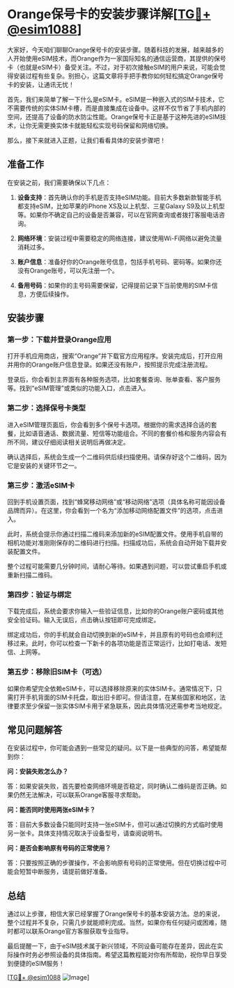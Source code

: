 # Orange保号卡的安装步骤详解[[TG💪+ @esim1088](https://t.me/s/esim1088)]

大家好，今天咱们聊聊Orange保号卡的安装步骤。随着科技的发展，越来越多的人开始使用eSIM技术，而Orange作为一家国际知名的通信运营商，其提供的保号卡（也就是eSIM卡）备受关注。不过，对于初次接触eSIM的用户来说，可能会觉得安装过程有些复杂。别担心，这篇文章将手把手教你如何轻松搞定Orange保号卡的安装，让通讯无忧！

首先，我们来简单了解一下什么是eSIM卡。eSIM是一种嵌入式的SIM卡技术，它不需要传统的实体SIM卡槽，而是直接集成在设备中。这样不仅节省了手机内部的空间，还提高了设备的防水防尘性能。Orange保号卡正是基于这种先进的eSIM技术，让你无需更换实体卡就能轻松实现号码保留和网络切换。

那么，接下来就进入正题，让我们看看具体的安装步骤吧！

## 准备工作

在安装之前，我们需要确保以下几点：

1. **设备支持**：首先确认你的手机是否支持eSIM功能。目前大多数新款智能手机都支持eSIM，比如苹果的iPhone XS及以上机型、三星Galaxy S9及以上机型等。如果你不确定自己的设备是否兼容，可以在官网查询或者拨打客服电话咨询。
   
2. **网络环境**：安装过程中需要稳定的网络连接，建议使用Wi-Fi网络以避免流量消耗过多。

3. **账户信息**：准备好你的Orange账号信息，包括手机号码、密码等。如果你还没有Orange账号，可以先注册一个。

4. **备用号码**：如果你的主号码需要保留，记得提前记录下当前使用的SIM卡信息，方便后续操作。

## 安装步骤

### 第一步：下载并登录Orange应用

打开手机应用商店，搜索“Orange”并下载官方应用程序。安装完成后，打开应用并用你的Orange账户信息登录。如果还没有账户，按照提示完成注册流程。

登录后，你会看到主界面有各种服务选项，比如套餐查询、账单查看、客户服务等。找到“eSIM管理”或类似的功能入口，点击进入。

### 第二步：选择保号卡类型

进入eSIM管理页面后，你会看到多个保号卡选项。根据你的需求选择合适的套餐，比如语音通话、数据流量、短信等功能组合。不同的套餐价格和服务内容会有所不同，建议仔细阅读相关说明后再做决定。

确认选择后，系统会生成一个二维码供后续扫描使用。请保存好这个二维码，因为它是安装的关键环节之一。

### 第三步：激活eSIM卡

回到手机设置页面，找到“蜂窝移动网络”或“移动网络”选项（具体名称可能因设备品牌而异）。在这里，你会看到一个名为“添加移动网络配置文件”的选项，点击进入。

此时，系统会提示你通过扫描二维码来添加新的eSIM配置文件。使用手机自带的相机功能对准刚刚保存的二维码进行扫描。扫描成功后，系统会自动开始下载并安装配置文件。

整个过程可能需要几分钟时间，请耐心等待。如果遇到问题，可以尝试重启手机或重新扫描二维码。

### 第四步：验证与绑定

下载完成后，系统会要求你输入一些验证信息，比如你的Orange账户密码或其他安全验证码。输入无误后，点击确认按钮即可完成绑定。

绑定成功后，你的手机就会自动切换到新的eSIM卡，并且原有的号码也会顺利迁移过来。此时，你可以检查一下新卡的各项功能是否正常运行，比如打电话、发短信、上网等。

### 第五步：移除旧SIM卡（可选）

如果你希望完全依赖eSIM卡，可以选择移除原来的实体SIM卡。通常情况下，只需打开手机背面的SIM卡托盘，取出旧卡即可。但请注意，在某些国家和地区，法律要求至少保留一张实体SIM卡用于紧急联系，因此具体情况还需参考当地规定。

## 常见问题解答

在安装过程中，你可能会遇到一些常见的疑问。以下是一些典型的问答，希望能帮到你：

**问：安装失败怎么办？**

答：如果安装失败，首先要检查网络环境是否稳定，同时确认二维码是否正确。如果仍然无法解决，可以联系Orange客服寻求帮助。

**问：能否同时使用两张eSIM卡？**

答：目前大多数设备只能同时支持一张eSIM卡，但可以通过切换的方式临时使用另一张卡。具体支持情况取决于设备型号，请查阅说明书。

**问：是否会影响原有号码的正常使用？**

答：只要按照正确的步骤操作，不会影响原有号码的正常使用。但在切换过程中可能会短暂中断服务，请提前做好准备。

## 总结

通过以上步骤，相信大家已经掌握了Orange保号卡的基本安装方法。总的来说，整个过程并不复杂，只需几步就能顺利完成。当然，如果你有任何疑问或困难，随时都可以联系Orange官方客服获取专业指导。

最后提醒一下，由于eSIM技术属于新兴领域，不同设备可能存在差异，因此在实际操作时务必参照设备的具体指南。希望这篇教程能对你有所帮助，祝你早日享受到便捷的eSIM服务！

[[TG💪+ @esim1088](https://t.me/s/esim1088) ![Image](https://i.postimg.cc/4NQfJmqS/Snipaste-2025-05-13-00-14-12.png)]